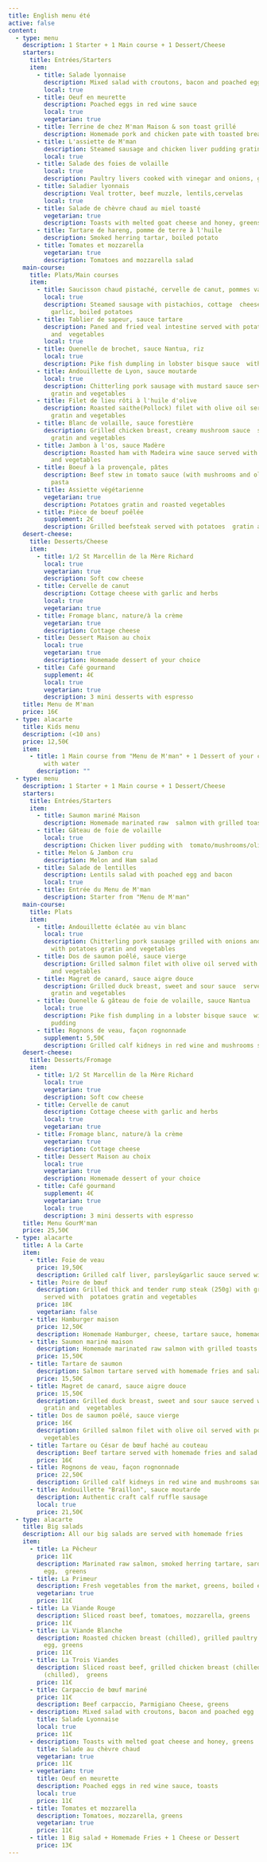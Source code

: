 ```yaml
---
title: English menu été
active: false
content:
  - type: menu
    description: 1 Starter + 1 Main course + 1 Dessert/Cheese
    starters:
      title: Entrées/Starters
      item:
        - title: Salade lyonnaise
          description: Mixed salad with croutons, bacon and poached egg
          local: true
        - title: Oeuf en meurette
          description: Poached eggs in red wine sauce
          local: true
          vegetarian: true
        - title: Terrine de chez M'man Maison & son toast grillé
          description: Homemade pork and chicken pate with toasted bread
        - title: L'assiette de M'man
          description: Steamed sausage and chicken liver pudding gratinated
          local: true
        - title: Salade des foies de volaille
          local: true
          description: Paultry livers cooked with vinegar and onions, greens
        - title: Saladier lyonnais
          description: Veal trotter, beef muzzle, lentils,cervelas
          local: true
        - title: Salade de chèvre chaud au miel toasté
          vegetarian: true
          description: Toasts with melted goat cheese and honey, greens
        - title: Tartare de hareng, pomme de terre à l'huile
          description: Smoked herring tartar, boiled potato
        - title: Tomates et mozzarella
          vegetarian: true
          description: Tomatoes and mozzarella salad
    main-course:
      title: Plats/Main courses
      item:
        - title: Saucisson chaud pistaché, cervelle de canut, pommes vapeurs
          local: true
          description: Steamed sausage with pistachios, cottage  cheese with herbs and
            garlic, boiled potatoes
        - title: Tablier de sapeur, sauce tartare
          description: Paned and fried veal intestine served with potatoes gratin
            and  vegetables
          local: true
        - title: Quenelle de brochet, sauce Nantua, riz
          local: true
          description: Pike fish dumpling in lobster bisque sauce  with white rice
        - title: Andouillette de Lyon, sauce moutarde
          local: true
          description: Chitterling pork sausage with mustard sauce served  with potatoes
            gratin and vegetables
        - title: Filet de lieu rôti à l'huile d'olive
          description: Roasted saithe(Pollock) filet with olive oil served with  potatoes
            gratin and vegetables
        - title: Blanc de volaille, sauce forestière
          description: Grilled chicken breast, creamy mushroom sauce  served with potatoes
            gratin and vegetables
        - title: Jambon à l'os, sauce Madère
          description: Roasted ham with Madeira wine sauce served with  potatoes gratin
            and vegetables
        - title: Boeuf à la provençale, pâtes
          description: Beef stew in tomato sauce (with mushrooms and olives), served with
            pasta
        - title: Assiette végétarienne
          vegetarian: true
          description: Potatoes gratin and roasted vegetables
        - title: Pièce de boeuf poêlée
          supplement: 2€
          description: Grilled beefsteak served with potatoes  gratin and vegetables
    desert-cheese:
      title: Desserts/Cheese
      item:
        - title: 1/2 St Marcellin de la Mère Richard
          local: true
          vegetarian: true
          description: Soft cow cheese
        - title: Cervelle de canut
          description: Cottage cheese with garlic and herbs
          local: true
          vegetarian: true
        - title: Fromage blanc, nature/à la crème
          vegetarian: true
          description: Cottage cheese
        - title: Dessert Maison au choix
          local: true
          vegetarian: true
          description: Homemade dessert of your choice
        - title: Café gourmand
          supplement: 4€
          local: true
          vegetarian: true
          description: 3 mini desserts with espresso
    title: Menu de M'man
    price: 16€
  - type: alacarte
    title: Kids menu
    description: (<10 ans)
    price: 12,50€
    item:
      - title: 1 Main course from "Menu de M'man" + 1 Dessert of your choice + 1 Sirop
          with water
        description: ""
  - type: menu
    description: 1 Starter + 1 Main course + 1 Dessert/Cheese
    starters:
      title: Entrées/Starters
      item:
        - title: Saumon mariné Maison
          description: Homemade marinated raw  salmon with grilled toasts
        - title: Gâteau de foie de volaille
          local: true
          description: Chicken liver pudding with  tomato/mushrooms/olives sauce
        - title: Melon & Jambon cru
          description: Melon and Ham salad
        - title: Salade de lentilles
          description: Lentils salad with poached egg and bacon
          local: true
        - title: Entrée du Menu de M'man
          description: Starter from "Menu de M'man"
    main-course:
      title: Plats
      item:
        - title: Andouillette éclatée au vin blanc
          local: true
          description: Chitterling pork sausage grilled with onions and  white wine served
            with potatoes gratin and vegetables
        - title: Dos de saumon poêlé, sauce vierge
          description: Grilled salmon filet with olive oil served with  potatoes gratin
            and vegetables
        - title: Magret de canard, sauce aigre douce
          description: Grilled duck breast, sweet and sour sauce  served with potatoes
            gratin and vegetables
        - title: Quenelle & gâteau de foie de volaille, sauce Nantua
          local: true
          description: Pike fish dumpling in a lobster bisque sauce  with chicken liver
            pudding
        - title: Rognons de veau, façon rognonnade
          supplement: 5,50€
          description: Grilled calf kidneys in red wine and mushrooms sauce
    desert-cheese:
      title: Desserts/Fromage
      item:
        - title: 1/2 St Marcellin de la Mère Richard
          local: true
          vegetarian: true
          description: Soft cow cheese
        - title: Cervelle de canut
          description: Cottage cheese with garlic and herbs
          local: true
          vegetarian: true
        - title: Fromage blanc, nature/à la crème
          vegetarian: true
          description: Cottage cheese
        - title: Dessert Maison au choix
          local: true
          vegetarian: true
          description: Homemade dessert of your choice
        - title: Café gourmand
          supplement: 4€
          vegetarian: true
          local: true
          description: 3 mini desserts with espresso
    title: Menu GourM'man
    price: 25,50€
  - type: alacarte
    title: A la Carte
    item:
      - title: Foie de veau
        price: 19,50€
        description: Grilled calf liver, parsley&garlic sauce served with mashed potatoes
      - title: Poire de bœuf
        description: Grilled thick and tender rump steak (250g) with grilled shallots
          served with  potatoes gratin and vegetables
        price: 18€
        vegetarian: false
      - title: Hamburger maison
        price: 12,50€
        description: Homemade Hamburger, cheese, tartare sauce, homemade fries and salad
      - title: Saumon mariné maison
        description: Homemade marinated raw salmon with grilled toasts
        price: 15,50€
      - title: Tartare de saumon
        description: Salmon tartare served with homemade fries and salad
        price: 15,50€
      - title: Magret de canard, sauce aigre douce
        price: 15,50€
        description: Grilled duck breast, sweet and sour sauce served with potatoes
          gratin and  vegetables
      - title: Dos de saumon poêlé, sauce vierge
        price: 16€
        description: Grilled salmon filet with olive oil served with potatoes gratin and
          vegetables
      - title: Tartare ou César de bœuf haché au couteau
        description: Beef tartare served with homemade fries and salad
        price: 16€
      - title: Rognons de veau, façon rognonnade
        price: 22,50€
        description: Grilled calf kidneys in red wine and mushrooms sauce
      - title: Andouillette "Braillon", sauce moutarde
        description: Authentic craft calf ruffle sausage
        local: true
        price: 21,50€
  - type: alacarte
    title: Big salads
    description: All our big salads are served with homemade fries
    item:
      - title: La Pêcheur
        price: 11€
        description: Marinated raw salmon, smoked herring tartare, sardine toast, boiled
          egg,  greens
      - title: La Primeur
        description: Fresh vegetables from the market, greens, boiled egg
        vegetarian: true
        price: 11€
      - title: La Viande Rouge
        description: Sliced roast beef, tomatoes, mozzarella, greens
        price: 11€
      - title: La Viande Blanche
        description: Roasted chicken breast (chilled), grilled paultry livers, boiled
          egg, greens
        price: 11€
      - title: La Trois Viandes
        description: Sliced roast beef, grilled chicken breast (chilled), roasted ham
          (chilled),  greens
        price: 11€
      - title: Carpaccio de bœuf mariné
        price: 11€
        description: Beef carpaccio, Parmigiano Cheese, greens
      - description: Mixed salad with croutons, bacon and poached egg
        title: Salade Lyonnaise
        local: true
        price: 11€
      - description: Toasts with melted goat cheese and honey, greens
        title: Salade au chèvre chaud
        vegetarian: true
        price: 11€
      - vegetarian: true
        title: Oeuf en meurette
        description: Poached eggs in red wine sauce, toasts
        local: true
        price: 11€
      - title: Tomates et mozzarella
        description: Tomatoes, mozzarella, greens
        vegetarian: true
        price: 11€
      - title: 1 Big salad + Homemade Fries + 1 Cheese or Dessert
        price: 13€
---
```

